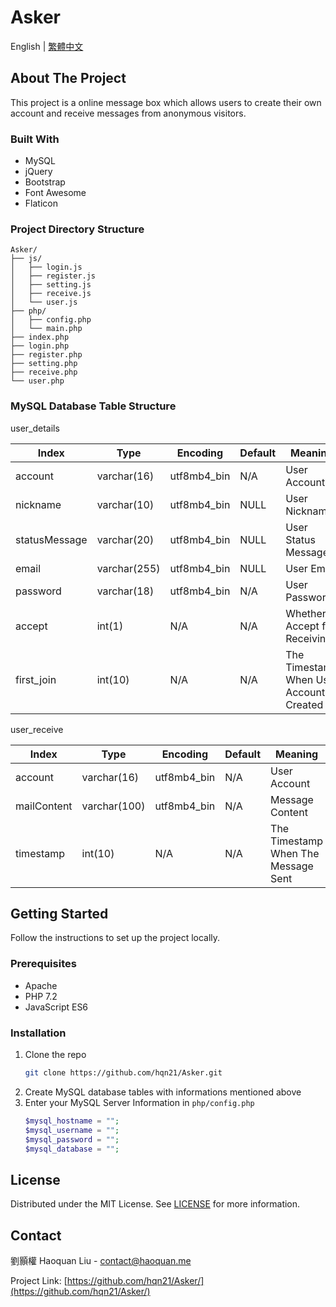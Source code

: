 # Asker
English | [繁體中文](docs/README_zh-tw.md)
## About The Project
This project is a online message box which allows users to create their own account and receive messages from anonymous visitors.
### Built With
* MySQL
* jQuery
* Bootstrap
* Font Awesome
* Flaticon
### Project Directory Structure
```
Asker/
├── js/
│   ├── login.js
│   ├── register.js
│   ├── setting.js
│   ├── receive.js
│   └── user.js
├── php/
│   ├── config.php
│   └── main.php
├── index.php
├── login.php
├── register.php
├── setting.php
├── receive.php
└── user.php
```
### MySQL Database Table Structure
user_details

|     Index     |     Type     |  Encoding   | Default |                 Meaning                 |
|---------------|--------------|-------------|---------|-----------------------------------------|
| account       | varchar(16)  | utf8mb4_bin | N/A     | User Account                            |
| nickname      | varchar(10)  | utf8mb4_bin | NULL    | User Nickname                           |
| statusMessage | varchar(20)  | utf8mb4_bin | NULL    | User Status Message                     |
| email         | varchar(255) | utf8mb4_bin | NULL    | User Email                              |
| password      | varchar(18)  | utf8mb4_bin | N/A     | User Password                           |
| accept        | int(1)       | N/A         | N/A     | Whether Accept for Receiving            |
| first_join    | int(10)      | N/A         | N/A     | The Timestamp When User Account Created |

user_receive

|    Index    |     Type     |  Encoding   | Default |               Meaning               |
|-------------|--------------|-------------|---------|-------------------------------------|
| account     | varchar(16)  | utf8mb4_bin | N/A     | User Account                        |
| mailContent | varchar(100) | utf8mb4_bin | N/A     | Message Content                     |
| timestamp   | int(10)      | N/A         | N/A     | The Timestamp When The Message Sent |
## Getting Started
Follow the instructions to set up the project locally.
### Prerequisites
* Apache
* PHP 7.2
* JavaScript ES6
### Installation
1. Clone the repo
   ```sh
   git clone https://github.com/hqn21/Asker.git
   ```
2. Create MySQL database tables with informations mentioned above
3. Enter your MySQL Server Information in `php/config.php`
   ```php
   $mysql_hostname = "";
   $mysql_username = "";
   $mysql_password = "";
   $mysql_database = "";
   ```
## License
Distributed under the MIT License. See [LICENSE](LICENSE) for more information.
## Contact
劉顥權 Haoquan Liu - [contact@haoquan.me](mailto:contact@haoquan.me)

Project Link: [https://github.com/hqn21/Asker/](https://github.com/hqn21/Asker/)
